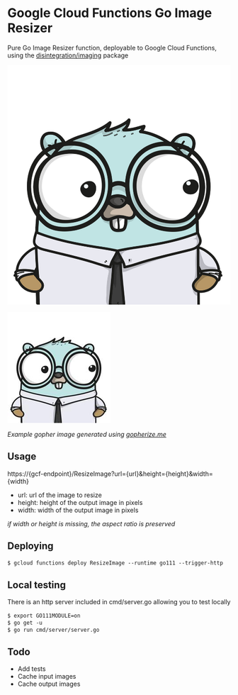 # Google Cloud Functions Go Image Resizer

Pure Go Image Resizer function, deployable to Google Cloud Functions, using the [disintegration/imaging](https://github.com/disintegration/imaging) package

![Big Gopher](/example/gopherizeme_orig.jpg?raw=true "Big Gopher")

![Small Gopher](/example/gopherizeme_small.jpg?raw=true "Small Gopher")


*Example gopher image generated using [gopherize.me](https://gopherize.me/)*

## Usage

https://{gcf-endpoint}/ResizeImage?url={url}&height={height}&width={width}
- url: url of the image to resize
- height: height of the output image in pixels
- width: width of the output image in pixels

*if width or height is missing, the aspect ratio is preserved*

## Deploying

```` 
$ gcloud functions deploy ResizeImage --runtime go111 --trigger-http
````

## Local testing
There is an http server included in cmd/server.go allowing you to test locally

```` 
$ export GO111MODULE=on
$ go get -u
$ go run cmd/server/server.go

````


## Todo
- Add tests
- Cache input images
- Cache output images